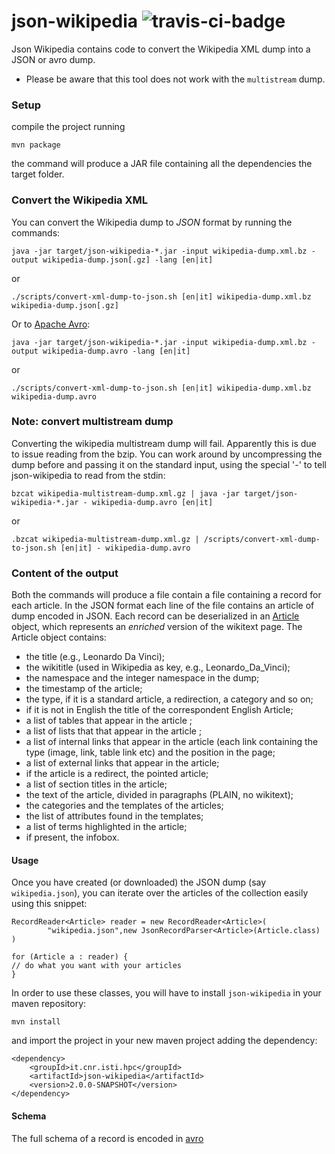 json-wikipedia ![travis-ci-badge](https://travis-ci.org/diegoceccarelli/json-wikipedia.svg?branch=master) 
==============

 Json Wikipedia contains code to convert the Wikipedia XML dump into a JSON or avro dump.

 - Please be aware that this tool does not work with the `multistream` dump.

### Setup ###

compile the project running

    mvn package

the command will produce a JAR file containing all the dependencies the target folder.

### Convert the Wikipedia XML ###


You can convert the Wikipedia dump to *JSON* format by running the commands:

    java -jar target/json-wikipedia-*.jar -input wikipedia-dump.xml.bz -output wikipedia-dump.json[.gz] -lang [en|it]

or

	./scripts/convert-xml-dump-to-json.sh [en|it] wikipedia-dump.xml.bz wikipedia-dump.json[.gz]

Or to [Apache Avro](https://avro.apache.org):


    java -jar target/json-wikipedia-*.jar -input wikipedia-dump.xml.bz -output wikipedia-dump.avro -lang [en|it]

or

	./scripts/convert-xml-dump-to-json.sh [en|it] wikipedia-dump.xml.bz wikipedia-dump.avro

### Note: convert multistream dump

Converting the wikipedia multistream dump will fail. Apparently this is due to issue reading from the bzip. You can work around by uncompressing the dump before and passing it on the standard input, using the special '-' to tell json-wikipedia to read from the stdin: 

    bzcat wikipedia-multistream-dump.xml.gz | java -jar target/json-wikipedia-*.jar - wikipedia-dump.avro [en|it]

or

	.bzcat wikipedia-multistream-dump.xml.gz | /scripts/convert-xml-dump-to-json.sh [en|it] - wikipedia-dump.avro



### Content of the output

Both the commands will produce a file contain a file containing a record for each article. In the JSON format each line of the file contains an article
of dump encoded in JSON. Each record can be deserialized in an [Article](https://github.com/diegoceccarelli/json-wikipedia/blob/master/src/main/java/it/cnr/isti/hpc/wikipedia/article/Article.java) object, which represents an 
_enriched_ version of the wikitext page. The Article object contains:


  * the title (e.g., Leonardo Da Vinci);
  * the wikititle (used in Wikipedia as key, e.g., Leonardo\_Da\_Vinci);
  * the namespace and the integer namespace in the dump;
  * the timestamp of the article;
  * the type, if it is a standard article, a redirection, a category and so on;
  * if it is not in English the title of the correspondent English Article;
  * a list of  tables that appear in the article ;
  * a list of lists that  that appear in the article ;
  * a list  of internal links that appear in the article (each link containing the type (image, link, table link etc) and the position in the page;
  * a list of external links that appear in the article;
  * if the article  is a redirect, the pointed article;
  * a list of section titles in the article;
  * the text of the article, divided in paragraphs (PLAIN, no wikitext);
  * the categories and the templates of the articles;
  * the list of attributes found in the templates;
  * a list of terms highlighted in the article;
  * if present, the infobox.

#### Usage ####

Once you have created (or downloaded) the JSON dump (say `wikipedia.json`), you can iterate over the articles of the collection
easily using this snippet:

    RecordReader<Article> reader = new RecordReader<Article>(
			"wikipedia.json",new JsonRecordParser<Article>(Article.class)
    )

    for (Article a : reader) {
	// do what you want with your articles
    }

In order to use these classes, you will have to install `json-wikipedia` in your maven repository:

    mvn install

and import the project in your new maven project adding the dependency:

    <dependency>
	    <groupId>it.cnr.isti.hpc</groupId>
		<artifactId>json-wikipedia</artifactId>
		<version>2.0.0-SNAPSHOT</version>
	</dependency>

#### Schema ####

The full schema of a record is encoded in [avro](src/main/avro/article.avsc)

